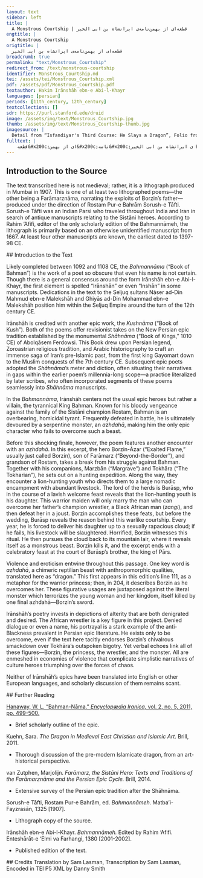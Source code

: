 ```yaml
---
layout: text
sidebar: left
title: |
  A Monstrous Courtship | قطعه‌ای از بهمن‌نامه‌ی ایرانشاه بن ابی الخیر
engtitle: |
  A Monstrous Courtship
origtitle: |
  قطعه‌ای از بهمن‌نامه‌ی ایرانشاه بن ابی الخیر
breadcrumb: true
permalink: "text/Monstrous_Courtship"
redirect_from: /text/monstrous-courtship
identifier: Monstrous_Courtship.md
tei: /assets/tei/Monstrous_Courtship.xml
pdf: /assets/pdf/Monstrous_Courtship.pdf
textauthor: Hakim Irānshāh ebn-e Abi-l-Khayr
languages: [persian]
periods: [11th_century, 12th_century]
textcollections: []
sdr: https://purl.stanford.edu/druid 
image: /assets/img/text/Monstrous_Courtship.jpg
thumb: /assets/img/text/Monstrous_Courtship-thumb.jpg
imagesource: |
  Detail from “Isfandiyar's Third Course: He Slays a Dragon”, Folio from a Shahnama (Book of Kings), Abu'l Qasim Firdausi, ca. 1330–40; Ink, opaque watercolor, gold, and silver on paper; Metropolitan Museum of Art Bequest of Monroe C. Gutman, 1974 [CC]
fulltext: |
    قطعه&#x200c;ای از بهمن&#x200c;نامه&#x200c;ی ایرانشاه بن ابی الخیر Excerpt from the Bahmannāmeh of Irānshāh ebn-e Abi-l-Khayr برفتند ازینسان سه روز و سه شب&#65372;شکم گرسنه ناچریده به لب  They went on like this, three days and three nights, bellies hungry, lips famished. تن از ناچریدن چو شاخ نوان&#65372;شده زیرشان بارگی ناتوان Their famished bodies became like quaking branches, their steeds weak beneath them.  داستان برزین آزر با غلام و شیر The Tale of Borzin-Āzar, the Youth, and the Lion روز چهارم گه نیمروز&#65372;غلامی همی رفت بس دلفروز The fourth day, at noontime, a youth went by, very pleasing to the heart, نشسته بر اسب عقیلی نژاد&#65372;به دیدار کوه و به رفتار باد Seated on a horse of exalted pedigree, looking like a mountain, moving like wind, رخی همچو خورشید فرمانروا&#65372;تنی همچو برقی میان هوا Face like the sovereign sun, body like lightning amid the air, یکی پیرهن پرنیان در برش&#65372;کلاهی ز مشک سیه بر سرش A silken shirt over the chest, a musk-black hat over the head— گشاده گلی چو گل نارون&#65372;ز خون تیره گشته برو پیرهن An opened flower, like an elm flower, shirt stained dark with blood. گرفته یکی شیر جنگی به بند&#65372;فکنده مر او را به گردون کمند With a warlike lion taken in snares, a lasso thrown around its throat. به یاران چنین گفت برزین گو&#65372;که با این شگفتست بسیار نو The hero Borzin said this to his companions: “This is a wonder, unprecedented… ببینید کاین کودک شیر خوار&#65372;چگونه گرفتست آن شیر خوار See how this lion-eating child captured that wretched lion.” همانگه رسیدند نزد غلام&#65372;بپرسید برزین و کردش سلام Right away they drew near to the youth. Borzin asked and gave his greeting, بدو گفت از آن پس که ای شیر زوش&#65372;به گفتار من پهن بگشای گوش Said then, “Mighty lion! Open your ears wide to my speech. بدان کاندرین مرز بیگانه ایم&#65372;اگر چند هر یک ز یک خانه ایم Know that we’re strangers in these borderlands, though each of us is from the same house. سه روز و سه شب گشت تا نان و آب&#65372;نخورديم و از ما رمیده ست خواب It’s been three days and three nights since we’ve had food or drink, and sleep has fled from us. اگر میزبانی کنی در خورست&#65372;که آزادمردی هم از گوهر ست It would be fitting if you hosted us, since nobility also comes from quality.” پریچهره پاسخ چنین داد باز&#65372;که گر کار آسان نگیری دراز The fairy-faced youth gave this answer back: “If you don’t want to make an easy task tough, بیایید کز گوشت این شیر جنگ&#65372;شما را کبابی دهم بی درنگ Come, and from the flesh of this battling lion, I’ll make you kebabs right away. مرا خوردن اینست بیگاه و گاه&#65372;ندانم جز از بیشه و شیر راه This is my food, both night and day; I know no way but woods and lions. شکم چون تهی شد بر آید به جوش&#65372;به هر چیز کردن توانی خموش When the belly becomes empty, it begins to churn; then, it might be silenced by anything. بدین خوردنی گر ندارید خوی&#65372;شما را ازین بهتر است آرزوی But if you don’t have the stomach for such food, there’s better hope for you yet: به صحرا بدان بیشه اندر شوید&#65372;چو لختی از آن سر فروتر شوید From these woods, enter the wasteland. When you’ve gone a little further that way, در و دشت و کوه و بیابان همه&#65372;نه بینید جایی تهی از رمه In all the vale and plain and mountain and desert, you won’t see a spot empty of herds از اسبان تازی هیونان بار&#65372;ز گاوان گردون هزاران هزار Of Arabian horses, baggage camels, thousands upon thousands of Tauruses, هم از مادیانها  که بر شب یله&#65372;هم از گوسفندان فراوان گله Also of mares that are loosed at night, also of sheep in abundant flocks. یکایک میان رمه بگذرید&#65372;یکی دشت پیش اندرون بسپرید One after the other, pass among the herds, until you arrive in a further plain. بران دشت یابید خیمه هزار&#65372;زده بر کنار یکی جویبار On that plain, you’ll find a thousand tents pitched beside a stream, همه دیبه&#x200c;یی سرخ زرد و بنفش&#65372;زده بر در خیمه ها بر درفش All with crimson, yellow, and violet brocade set as flags by the tent doors. کجا خیمه&#x200c;یی سرخ اندر میان&#65372; سرش ماه زر دامنش پرنیان Where there’s a crimson tent in the midst, a golden moon on its crest, its skirts of silk, در آن خیمه آرام و خواب منست&#65372;خداوند آن خانه باب منست In that tent is my rest and relaxation; the lord of that house is my father. ز من پیش او آشنایی دهید&#65372;به جان از خورش روشنایی دهید Give him my regards, brighten your souls with food. بباشید یکچند مهمان ما&#65372;فروزان شود کاخ و ایوان ما You’ll be our guests for a while. Our palace and vaulted hallThroughout this tale, the poet uses the architectural vocabulary of a settled court to describe the nomadic domain of Burāsb.will become radiant.” بخندید برزین و گفت ای دلیر&#65372;به یزدان که هرگز نخوردیم شیر Borzin laughed, and said, “Brave one! By God, we’ve never eaten lion!” وز آنجا سوی بیشه بشتافتند&#65372;جهانی پر از چارپا یافتند And from there they dashed towards the wood. They found the earth covered in livestock, یکی کودک اندر میان گله&#65372;گله بر در و دشت گروه یله A child in the midst of the flocks, flocks on the vales and plains, wandering in groups— زده بر سر چوب  تکیه چنان&#65372;کجا باشد آیین و رسم شبان Pitched on top a pole, a sort of refuge, as is the custom and tradition of herdsmen there. بدو گفت پرمایه برزین تویی&#65372;ز خون فرامرز پر کین تو یی The herdboy said, “You’re the wise Borzin! You’re of the vengeful Farāmarz’s blood! برو کآمد اکنون گه کام تو&#65372;به خورشید تابان رسد نام تو Go on, for now the time of your desires has come; your fame has reached the blazing sun. به کاری که داری به پیش اندرون&#65372;ترا بخت باشد بران رهنمون For the task that you have up ahead, fortune will be yours, by this prediction!” سپهبد همی گفت کاین فالگوی&#65372;ز برزین چه آگاهی آمد به روی The commander kept saying, “How did this fortune-teller come to know of Borzin?” از آن چارپا سر به سر در گذشت&#65372; به بالا بر آمد از آن پهن دشت He passed by all that livestock, and came up from that wide plain. نگه کرد دشتی پر از خیمه دید&#65372;همه سرخ و زرد و بنفش و سفید He looked, saw a plain full of tents, all crimson and yellow and violet and white, ز دیبای رومی یکایک زده&#65372; نگارش سراسر به زر آزده Each one fashioned of ByzantineRumi, “Roman,” a generic term for the West; in Irānshāh’s day, it referred particularly to the Byzantine Empire. brocade, sewn all over with golden figures; نهادند زی خیمه ای سرخ روی&#65372;زبان از شگفتی پر از گفتگوی They turned towards a nearby crimson tent, the wonder of gossiping tongues, ز دیبای رومی یکی بارگاه&#65372;نشسته یکی پیر در بارگاه A court of Byzantine brocade, an old man seated in the court, غلامان زرین کمر صف زده&#65372;کلاه و کمرها به زر  آزده Golden-belted youths set in ranks, hats and belts stitched with gold. برو آفرین کرد برزین و گفت&#65372;که با جان تو آفرین باد جفت Borzin praised him, and said, “May praise be mated to your soul!” یکایک بپرسیدشان مرزبان&#65372;سخن کرد گویا به شیرین زبان Marzbān asked them one by one, spoke his speech with a sweet tongue: چو مهمانت آید سخن خوبگوی&#65372;ترش کم کن از بینوایی تو روی “When your guest comes, speaking eloquent speech, don’t knit your brows over your poverty.” نکو گفت دستور با شاه فش&#65372;چه نیکوست از میزبان خوی خوش The councilor spoke fairly to the kingly one: “How sweet is a host’s good disposition!” مر آن پیر را بود بوراسب نام&#65372;از آن چارپا روز و شب شادکام That old man’s name was Burāsb; his livestock made him blissful day and night. ز برزین بپرسید کای نامدار&#65372;تو چون اوفتادی بدین ره گذار He asked Borzin, “Fame-bearer, why did you set out on this journey? کی و کجا رفت خواهی بگوی&#65372;ز ما آرزو هر چه خواهی بجوی When and where do you wish to go? Speak! Seek from us whatever wish you desire.” بدو پهلوان گفت کای نیک خوی&#65372;مرا نیست جز دیدنت آرزوی The champion said to him, “Fair-natured man, I have no wish but to see you. همی رفت خواهیم جایی دگر&#65372;بدین کشور افتاد ما را گذر We still seek to go elsewhere—our passage has led through this country. بدین بارگه میهمان آمدیم&#65372;خریدار رویت به جان آمدیم We’ve come as guests to this court; we’ve come to purchase your honor with our souls.” بفرمود بوراسب اندر زمان&#65372;به خوالیگرش تا بیاورد نان Burāsb commanded his cook to bring food right away: ز بریان و ماهی و مرغ و بره&#65372;ز هرگونه ای خوردنیها سره Fried meats and fish and poultry and lamb, every sort of pleasing food. بخوردند و زان تازه تر شد روان&#65372;در آورد نیرو به تن پهلوان They ate, and it refreshed their spirits; it brought back strength to the champion’s body. بر آراستندش یکی خوابگاه&#65372;روانش بر آسود از رنج راه A resting place was decked out for him; his spirit settled down from the sufferings of the road. دگر روز بوراسب خوانی نهاد&#65372;که هرگز کس آن را ندارد به یاد The next day, Burāsb set out a banquet, unlike any that anyone could remember. ز هر خیمه ای نامداری بخواند&#65372;بدان ساخته خوانشان بر نشاند He summoned a famous lord from every tent; with such preparations, set out a banquet for them. بخوردند از آن خوان بپرداختند&#65372;یکی بزمگاه همی ساختند They ate, partook in that banquet with gusto; they were fashioning a feasting place. زمین بستد از باده ی ناب نور&#65372;هوا پر شد از بوی مشک و بخور The earth was drenched in pure-bright wine, the air filled with the scents of musk and incense, فلک دود بست از بخار کباب&#65372;به جرعه زمین مست گشت از شراب The heavens smoke-choked with kebab vapors. The earth grew drunk with gouts of wine. ز بوی گل و نرگس و یاسمین&#65372;زمین شد به سان بهشت برین From the scent of rose, daffodils, and jasmine, the earth became like lofty paradise. همه ساز آن بارگه سیم ناب&#65372;همه دل بر آواز چنگ و رباب All that court’s gear was pure silver, all hearts set on the songs of harp and rebab. چو از باده ی زرد همچون بهی&#65372;سر سرکشان شد ز دانش تهی When yellow wine, just like beauty, emptied the haughty lords’ heads of wisdom, هوا پرده بر داشت از روی شرم&#65372;بلندی گرفت آن سخنهای نرم The breeze lifted a veil from the face of shame. Those soft words took flight. سرافراز برزین به بوراسب گفت&#65372;که اکنون سخنها نباید نهفت The proud Borzin said to Burāsb, “Now there’s no need to conceal speech. همی تا بدیدم بدانم ترا&#65372;به نام و نژادت چه خوانم ترا I must know who you are, your name and your lineage; what should I call you? سزد گر بگویی که این جای چیست&#65372;همین چارپای دلارای کیست It’s fitting if you say what this place is, and whose is this lovely livestock? که را باشد این کشور و جویبار&#65372;چنین لشکری همچو باغ بهار Whose might this land and stream be, this warband like a spring garden?” چنین پاسخش داد کای سرفراز&#65372;کنم آشکارا به پیش تو راز The other answered him, “Proud man, I will reveal this secret to you: چنان دان که این مرز جای منست&#65372;همه دشت پر چارپای منست Know that this borderland is my place. All the plain is full of my livestock. مر این جوی را زنده رودست نام&#65372;من از دیدنش سال و مه شاد کام The name of this stream is the Zandeh-rud.Literally, “Life-Giving River,” this flows from the Zagros Mountains through the city of Esfahān, though in recent years its flow has become drastically reduced through drought and mismanagement. Seeing it, I am blissful every month and year. گیا چون بر آید ز روی زمین&#65372;بیایم من از پارس ایدر چنین When greenery comes up from the earth’s face, I come from Pārs to this very place. بدین مرغزار آورم چارپای&#65372;چو فربه شود باز گردم به جای To this prairie, I bring the livestock; when they become fat, I go back. شه پارس باشد یکی نامور&#65372;برادر مرا و ز پشت پدر The king of Pārs is a famous man, my brother, descended from my father. سرافراز یزدان نام ویست&#65372;جهان سر به سر زیر کام ویست Proud Yazdād is his name. From end to end, the world is subject to his desire. به گاه شمردن دو ره سی هزار&#65372;فزون آیدش لشکر نامدار In the mustering place, more than sixty thousand of his famed warband come to him. میان من و اوست این چارپای&#65372;همه گدایی مرا زین به پای These livestock are shared between me and him; all of my dominion is based on this. غم آنست کز بهمن اسفندیار&#65372;به تنگی گذارد همی روزگار The tragedy is that thanks to Bahman son of Esfandiyār, he passes his days in anxiety. همی خواهد از کشورش شاه باژ&#65372;ندانم که گردون چه دارد به راز Bahman keeps seeking royal tribute from his land; I don’t know what secrets the heavens keep. شب و روز در پیش یزدان به پای&#65372;همی گوید ای دادر پاک رای Night and day before God on his feet, Yazdād keeps saying, ‘Oh Just One of pure judgment, بده برزین ازان بدکنش&#65372;مگردان ز کینه مر او را منش Deliver Borzin from that evildoer; do not turn his spirit back from vengeance. تبه کن تو بر دست این جان اوی&#65372;منه بر جهان پیش فرمان اوی By Borzin’s hands, destroy Bahman’s life; do not deliver the world into his control.’Oppressed by Bahman, Yazdād prays for the king’s rival, Borzin. کنون آگهی آمد این چند روز&#65372;ز برزین کجا بخت او گشت کوز Now news has come these past few days of Borzin, how his luck went crooked. تبه گشت بر دست آن دیوزاد&#65372;که نام نژادش به گیتی مباد He was destroyed by that demon-spawn’s hand (may that lineage’s name vanish from the earth!) دل ما بلرزید از آن درد و غم&#65372;وزین آگهی جان ما شد دژم Our hearts trembled from that pain and sorrow, and from that news our souls grew depressed. دگر باره شنیدم از رهنمای&#65372;که آن پهلوان زنده مانده به جای Later, we heard from a courier that the champion remained alive, somewhere.” بدو گفت کز بهمن آمد سپاه&#65372;سپاهی که بر باد بر بست راه Borzin told him, "An army came from Bahman, an army that blocked the passage of the wind. ز برزین آزر شکسته شدند&#65372;بسی کشته و زار و خسته شدند They were shattered by Borzin-Āzar; many were killed or hurt or wounded.” چو بشنید بوراسب از آن شاد شد&#65372;وزان غم روان وی آزاد شد When Burāsb heard this, he became glad, and his spirit became freed from that sorrow. بدو آفرین کرد و گفت ای جوان&#65372;مرا از غم آزاد کردی روان He praised him, and said, “Young man, you’ve freed my spirit from sorrow. ز غمها روان تو آزاد باد&#65372;دل نیک بختان تو شاد باد May your spirit be free from sorrow. May your fair-fortuned heart be glad!” بدو گفت کاین خیمه ها سر به سر&#65372;که را باشد ای مهتر نامور Borzin said to him, “These tents altogether—whose are they, famous nobleman? ندانیم کس را بدین پایگاه&#65372;ندارد چنین دستگه هیچ شاه We don’t know anyone in this encampment; no king has such a court!” بخندید بوراسب گفت ای پسر&#65372;که را باشد این ساز و آیین و کر Burāsb laughed and said, “Son, whose is this gear, these customs and might? مر این سر کشان را که بینی همی&#65372;به دل مهرشان بر گزینی همی They belong to these proud lords you keep seeing; you’d always pick out love in their hearts. نه خویشند ما را و نه لشکری&#65372;همه با دل خویش درد آوری They aren’t mine, they aren’t my warband—all bring the pain of their own hearts! هزارند فرزند شاهان چین&#65372;ز روم و ز چین و ز ایران زمین They’re a thousand kings’ sons from China; from Byzantium, China, and the land of Iran.  همه یک به یک در پی کام دل&#65372;وزین کام دل باز مانده خجل Each of them searching for his heart’s desire, and by this heart’s desire still confounded. بدین راه گر دیده ای کودکی&#65372;گرفته ز شیران جنگی یکی On the road here, if you saw a child who’d captured one of those warlike lions, چنان دان که او مر مرا دختر است&#65372;که هنگام کینه یکی لشکر است Know this: she is my daughter, who in times of violence is worth a whole warband. سر سال شاهان روی زمین&#65372;بیایند خواهندش از من چنین At the year’s start, the kings of the earth will come seeking her from me in this way. هرآنکس که خواهد ز من دخترم&#65372;چنان دان که از رای او نگذرم Anyone who wishes for my daughter from me, know this: I will not overrule her judgment. دو پیمان نهم پیش او اندرون&#65372;که این  هر دو نزدیک باشد به خون I will set forth for him two pledges regarding this, and both of these are linked to blood: یکی آنک با او نبرد آورد&#65372;سر و خود او زیر گرد آورد One is that he must fight against her, and bring her head and helm down into the dirt. دو دیگر که دارم سیاهی درشت&#65372;زند بر زمینش به هنگام پشت The second is that I have a gigantic Black man; throw him on his back upon the earth. هر آنکس که آرد به جا این دو کار&#65372;دلش شادمان گردد از روزگار Whoever accomplishes these two things, then and there, fate will turn his heart to gladness.” درین بود کان اژدهای دلیر&#65372;ز پشته در آمد گرفته دو شیر Just then that brave dragon came down from the hills, having captured two lions. دویدند پیش پرستندگان&#65372;ازو بستدند آن ددان بندگان Servants came running forward; they took those bound beasts from her. بیامد پریچهره پیش پدر&#65372;زمین را ببوسید و آمد به در The fairy-faced girl came before her father, kissed the earth and came through the door. دلیران یکایک فرو ماندند&#65372;برو نام یزدان همی خواندند All the brave lords humbled themselves; they kept praising her in God’s name, ز بالا و دیدار و رفتار اوی&#65372;وزان زورمندی و کردار اوی Her stature, her appearance, and her conduct, her mightiness and deeds. همی گفت برزین که ما روز و شب&#65372;ز مردی و نیرو گشاییم لب Borzin kept saying, “Day and night, we will open our lips for her manliness and strength. شکارش به کردار بانو گشسب&#65372;چنین شیر دل کی نشیند بر اسب Her quarry is like Bānu Goshasp’s, that lion-heart, when she rides upon her horse,Bānu Goshasp is a famed warrior woman, daughter of Rostam (and therefore Borzin’s aunt). In addition to appearing in the Bahmannāma and other poems, she stars as the hero of her own brief epic, the Bānugoshāspnāma. که بندد به یک ره دو شیر ژیان&#65372;ز گردان ایران و تورانیان Who binds in one course two savage lions from among the heroes of Iran and Turān.”Iran’s traditional rivals, representing the peoples of the Central Asian steppes; from at least the Shāhnāma onward, associated with the Turks and with Chin (China). چنین گفت بوراسب کای شیر مرد&#65372;که آمد کنون روزگار نبرد Burāsb said this: “Lion man! The time of battle is coming now.” سر سال نو را سه روز است گفت&#65372;شود هر کس امروز جویای جفت He said, “The new year starts in three days; that day, everyone starts searching for a mate.” بدو گفت برزین که ما این سه روز&#65372;بباشم نزد تو ای دلفروز Borzin said to him, “For these three days, I will stay close to you, heart-pleaser. ببینیم تا آن گل نارون&#65372;هنر چون نماید درین انجمن We will see how that elm blossom demonstrates her skill at this gathering.” ببودند با رامش و نای ورود&#65372;زبانها پر از پهلوانی سرود They engaged in pleasure and flute-playing, their tongues brimming with heroic songs. سر سال خوان نو آیین نهاد&#65372;در رامش و شادکامی گشاد For New Year, a new-fashioned banquet was set; the gate of pleasure and delight was opened. چو در دست شادی در غم ببست&#65372;گشادند بر باده ی لعل دست When the hand of joy shut the gate of grief, they opened their hands to ruby wine. دگر روز بوراسب بنهاد تخت&#65372;به دشت اندرون زیر شاخ درخت The next day, Burāsb set out a throne upon the plain, beneath a tree branch. نهاده برو دستهای مهی&#65372;بگسترده دیبای شاهنشهی Noble thrones were set out before him, imperial brocade was spread out. نشستند بر تخت پرمایگان&#65372;چو برزین و دیگر گرانمایگان The wise sat upon those thrones, like Borzin, and others of great worth. منا دیگری در میان بانگ کرد&#65372;که ای نامداران و مردان مرد Another cried out amid the crowd, “Famed ones! Men among men! بدانید که امروز سال نوست&#65372;گه رامش و جشن کیخسروست Know that today is the New Year; it’s the time of pleasure, the festival of Kay Khosrow.Kay Khosrow was a just and much-loved king, who reigned before Bahman’s great-grandfather Lohrasp came to the throne. به میدان شوید و بجویید کام&#65372;میان دلیران بر آرید نام Enter the arena and seek your desire! Exalt your name among the brave.” سر نامداران بر آمد ز خواب&#65372;گرفته یکایک به میدان شتاب The heads of the famed lords lifted from sleep; each one came rushing to the arena. چو شد توده میدان از آن سروران&#65372;سپاهی بیامد چو کوه گران When the arena became a mass of those chieftains, the army came like a massive mountain. داستان زنگی و جنگ کردن او The Tale of the African and His Battling به روغن بمالیده سر تا به پای&#65372;چو دیوی رمیده ز نام خدای Rubbed with oil from head to foot, like a demon fleeing from the name of God, برهنه سراپای و اندام اوی&#65372;به کشتی به گیتی شده نام اوی His body naked from head to foot, famed throughout the world for wrestling— تو گفتی همی کینه ورزد همی&#65372;زمین زیر پایش بلرزد همی You’d say he always trained himself in violence; the earth trembled beneath his feet. دو چشمش به کردار دو طاس خون&#65372;بر و یال همچون که بیستون His eyes were like two bowls of blood, his head and shoulders like Mount Bisotun.A peak in the Zagros Mountains, famed for the ancient reliefs carved on it. به میدان در آمد دمان و دنان&#65372;دل هرکس از هیبت او رمان He entered the arena, hissing and strutting, everyone’s heart fleeing for fear of him. همانگاه بوراسب آواز داد&#65372;که ای نامداران فرخ نژاد Just then Burāsb shouted out, “Famous lords of glorious lineage! به میدان شوید از پی کام و نام&#65372;که این نام نیکو رساند به کام Enter the arena seeking desire and fame, for sweet fame comes through desire. هر آنکو به کشتی کند دست پیش&#65372;بلای سیه باز دارد ز خویش Whoever sets his hands to wrestling, and keeps from himself a black calamity— همان دخترم را به گاه نبرد&#65372;ز پشت ستور اندر آرد به گرد Then at the time of battle, casts that daughter of mine from her mount’s back into the dirt. همانگه بدو بخشمش ناگزیر&#65372;*نه کابین بخواهم نه پیمان شیر Right then, I’ll grant her to him with no evasion; I’ll ask for no dowry, no lion’s pledge.” ز قهرش بجنبید دلها ز جای&#65372;خرد پیش مهر اندر آورد پای His command made hearts spring from their place; wisdom lagged behind love. یکی جامه بر کند و از جای جست&#65372;بیامد به هم باز زد هر دو دست One stripped off his robe and leaped from his place; he came to grips, struck with both hands. سیه چون چنان دید شد پر ز کین&#65372;میان دو ابرو در آورد چین When the Black man saw this, he became full of violence. A furrow appeared between his brows. بغرید ماننده&#x200c;ی پیل مست&#65372;میان دو پایش برون کرد دست He roared like an elephant in musth. He stuck his arm out between the other’s legs, در آورد و زد بر زمینش درشت&#65372;سر مهره&#x200c;ی وی برون شد ز پشت Threw him and slammed him on the ground; the ends of his vertebrae stuck out from his back. یکی دیگر آمد بر شرزه زنگ&#65372;به کشتی ندادش زمانی درنگ Another one came against the fierce African; he didn’t give him a moment’s respite in wrestling. بیامد یکی نامدار از میان&#65372;ز تخم بزرگان ایرانیان A famed lord came out from the crowd, from the seed of the Iranian nobility. یکی مشت زد بر میانش سیاه&#65372;به زخمی مر آن نامور شد تباه The Black man smashed a fist against his middle; the famed lord was destroyed by that injury. چنین تا از آن انجمن مرد بیست&#65372;بیفگند هر کس همی خون گریست So it was until he’d overthrown twenty men from the assembly; each of them kept crying blood. ز خشمش تخاره بر آمد ز جای&#65372;چو آتش به کشتی وی کرد رای Enraged, Tokhāra sprang from his place. Firelike, he set his mind on wrestling. بدو گفت بوراسب کای شیر مرد&#65372;به گرد بلا تا توانی مگرد Burāsb said to him, “Lion-man! Don’t orbit around calamity, if you can help it. تو مهمان مایی بدین روزگار&#65372;ترا با نبرد دلیران چه کار These days, you’re our guest; what business do you have, battling with brave men? نباید که زنگی ترا بشکند&#65372;تن نامدارت به خاک افکند It wouldn’t be right for the African to break you, to hurl your famed body in the dust.” تخاره بدو گفت شاید رواست&#65372;هوا بر دل هر کسی پادشاست Tokhāra said to him, “Maybe that’s right, but passion rules over everyone’s heart.” چو نزدیک زنگی رسید آن دلیر&#65372;بغرید ماننده&#x200c;ی نره شیر When that brave man came near the African, he roared like a male lion; زبان را به دشنام بگشاد و گفت&#65372;که ای زشت بد گوهر دیو جفت He loosened his tongue with curses, and said, “Ugly man of bad substance, demons’ mate, بدین نامداران گشادی دو دست&#65372;هنر بین هم اکنون تو از پیل مست You’ve unleashed your hands on these famed lords; see now the skills of an elephant in musth!” بر آشفت زنگی ز دشنام اوی&#65372;وزان ناسزا گفتن و کام اوی The African grew enraged from his curses, and from his slanderous speech and will; به پاسخ نیفزودنی گرم و سرد&#65372;برو همچو دیو دژ آهنگ کرد In answer, without adding to the drama, he acted on him like a demon from the Iron Fortress.  ز کینه بدو اندر آمد درشت&#65372;بر افروخت یال و بر آورد پشت He fell upon him violently, enraged; his great frame bristled, his back stretched. بزد بر تهیگاه بشکست خرد&#65372;تخاره بیفتاد و گویی بمرد He struck him in the flank, shattered him utterly. Tokhāra fell—you’d say he died! *ز خاکش تنی چند بر داشتند&#65372;به پرده درون خوار بگذاشتند Some lifted the body up from the dust. They brought him, pitiful, into a tent. بخندید برزین ز کردار اوی&#65372;وزان تیزی خام گفتار اوی Borzin laughed at his deeds, and at his sharp, raw speech. دژم شد ز خندیدنش مرزبان&#65372;بدو گفت کای شیردل پهلوان Marzbān grew enraged at his laugher, and said to him, “Lion-hearted champion, سزد گر تو نیز آزمایش کنی&#65372;به نیرو هنرها نمایش کنی It would be fitting for you to endeavor also, to forcefully display your skills. بود کاین سیه را در آری ز پای&#65372;برین ماه پیکر شوی کدخدای Should you throw this Black man off his feet, you’ll become lord of that moon-bodied girl. که تو مایه از تخمه&#x200c;ی نیرمی&#65372;نبیره جهان پهلوان رستمی For the seed of Nariman’s your origin; you’re grandson of the World-Champion,Jahān-pahlavān, an epithet regularly granted to Rostam as the preeminent epic hero. Rostam. ترا هست کشتی سرشت و نهاد&#65372;کنون داد باید بدین رزم داد Wrestling’s part of your nature and disposition! Now you must bring a just end to this combat.” کشتی گرفتن برزین با غلام زنگی Borzin’s Wrestling with the African Youth بر آشفت برزین کزینسان شنید&#65372;همانگاه جامه ز تن بر کشید Borzin grew enraged when he heard this. Right away he stripped the robe from his body. چه خواهی همی کرد بوراسب گفت&#65372;که با جان پاکت خرد باد جفت “What are you trying to do?” Burāsb asked. “May wisdom be mated with your pure soul!” یکی با سیه گفت کشتی کنم&#65372;برو بر یکی پیشدستی کنم “Just once,” Borzin said, “I’ll wrestle with the Black man. Just once, I’ll outmaneuver him.” بدو گفت کای مایه&#x200c;ی دین و داد&#65372;نگر تا ازین گفته نیاری تو یاد Burāsb said, “Essence of faith and justice, mind that you don’t have cause to rue this speech. تو بیگانه یی نه بدین آمدی&#65372;نه از بهر پیکار و کین آمدی You’re a stranger here. Don’t come into this! Don’t come for fighting and vengeance! به ویژه که دیدی هنرهای او&#65372;ندارد کسی بر زمین پای او Especially since you’ve seen his skills—no one on earth has a stance like his! ازان نامداران سه تن را بکشت&#65372;تن بیست را بر زمین نهد درشت He’s killed three of those famed lords, slammed the bodies of twenty violently against the earth. چرا کرد باید به دریا شناه&#65372;به ویژه کسی کاو نداند شناه Why should anyone dare to swim the sea, especially someone who doesn’t know how to swim? خرد بر گمار ارتوانی به دل&#65372;که پیشین بود کاروان گاه گل Appoint wisdom to your heart, if you can; for ahead lies the caravansarai of clay.” بدو گفت کای  مایه‌‌&#x200c;ی مردمی&#65372;دلم شد ز پیکار زنگی غمی Borzin said to him, “Essence of manliness, my heart has grown sad from the African’s fighting. یکی آزمایش کنم با سیاه&#65372;مگر بخت بگشایدم بسته راه I’ll try myself once against the Black man. If fortune’s mine, I might force the blocked path.” سپهبد چو جامه ز سر بر کشید&#65372;ز پرده درون دختر او را بدید When the commander pulled his robe over his head, the girl saw him from inside her tent: بدان ناز پرورده اندام اوی&#65372;چنان کش خرامیدن و گام اوی His well-nourished body, that fair striding and step of his. ز مهرش به جان تاب آتش رسید&#65372;دلش پرده ی شرم را بر درید Love for him brought a blazing fire to her heart. Her heart tore the shroud of shame. دلش گشت چون دیده&#x200c;ی دردمند&#65372;تن زورمندش تباه و نژند Her heart became like a stricken eye; her mighty body became ruined and undone. همی گفت با خویشتن کدخدای&#65372;سیه را یکی سست شد دست و پای She kept saying to herself, “Lord, the Black man’s hands and feet have become a bit weak. مگر گردد او شوی و سالار من&#65372;به گیتی نشاید جز او یار من Perhaps the other will be my husband and master. In this world, only he will be my companion.” در اندیشه بود آن پریچهره ماه&#65372;که برزین در آمد به تنگ سیاه That fairy-faced moon was in a state of anxiety when Borzin went up against the Black man.  بغرید و چون رعد زد هر دو دست&#65372;به گردش بگردید چون پیل مست He roared, and like thunder struck with his two hands; he circled him like an elephant in musth. بترسید زنگی ازان شاخ و یال&#65372;ز سستی شدش پای همچون دوال The African feared his limbs and frame. Weakness made his legs like leather strips. بزد بر دهانش یکی پشت دست&#65372;دو دندان پیشین او را شکست Borzin backhanded him across the mouth; he broke his two front teeth. برون کرد دستش میان دو پای&#65372;هنر کرد و بر کند او را ز جای He stuck his hand between the other’s legs, showed his skill, and uprooted him from his place. به گردن بر آورد و زد بر زمین&#65372;نشست از برش همچو شیر عرین He hoisted him by the neck and hurled him onto the earth, sat on his chest like a lion in its lair. برو هر کسی آفرین خواند نو&#65372;وزان انجمن بانگ بر خواست غو Upon him, everyone called out praises anew. Shouting whoops rose up from that assembly. چو بر داشتند آن سیه را ز خاک&#65372;برو پشت و پهلو همه   چاک چاک When they lifted that Black man up from the dust, his back and sides were completely shattered. بدو گفت بوراسب کای نامدار&#65372;نبردیست مانده ز پیش تو کار Burāsb said to Borzin, “Famous man, there remains ahead of you one battle to wage. چو هر دو به دستت بر آید همی&#65372;بهانه به گیتی سر آید همی When you have both of them in hand, the conditions will be fulfilled in this world.” پراکنده گشت آن بزرگ انجمن&#65372;وزانجا به سوی خیمه شد پیلتن That great assembly scattered. The mammoth hero went from there towards his tent. به شادی و رامش گشادند دست&#65372;همه شب شدند از می لعل مست They opened their hands to joy and pleasure. All night, they became drunk on ruby wine. کشتی گرفتن دختر با برزین و انداختن برزین او را The Girl’s Struggle with Borzin and Borzin’s Overthrowing Her چو طاوس زنگی ز گه بر فروخت&#65372;بر و یال زاغ سیه را بسوخت When the African peacock blazed up from its place, it burned the crows’ wings and feathers. به میدان شد آن دختر خوبچهر&#65372;سری پر ز کینه دلی پر ز مهر That fair-faced girl entered the arena, head full of violence and heart full of love. به اسب عقیلی به سان عقاب&#65372;*تن از باد و پای از درنگ و شتاب On a pedigreed horse, like an eagle, body made of wind, feet quick to halt and rush. سپهبد برابر شدش در زمان&#65372;به سان یکی اژدهای دمان Right then, the commander came against her like a hissing dragon. بر آویختند آن سواران جنگ&#65372;نظاره بران دشت شیر و پلنگ Those battle-knights came to grips, lions and leopards their audience on that plain. چو شد حمله اندر میانشان بسی&#65372;نشد چیره بر هم نبردش کسی When the first attack was done between them, neither one was victorious in battle over the other. سپهبد بر آشفت بر روزگار&#65372;چو باد اندر آمد ز فرجام کار The commander became enraged against fate; he charged in like the wind to conclude the affair. یکی نیزه زد بر میانش ز کین&#65372;ز زینش بر آورد و زد بر زمین He struck a lance violently against her belly, threw her from her saddle, and she struck the earth. ز برزین دل سرکشان شد دژم&#65372;*شد امید هر کس ازان کام کم Borzin frustrated the hearts of the haughty; everyone else’s hopes for that desire grew scant. چو از خاک بر خاست آن دل گسل&#65372;ز پرده برون شد ز میدان خجل When that heart-tearer rose up from the dust, she went in shame from the arena to her tent. به برزین چنین گفت بوراسب راد&#65372;که از رزم کشتی بدادی تو داد The noble Burāsb said this to Borzin: “You put a just end to this battle and wrestling. کنون دختر من ترا است و بس&#65372;نخواهد رسیدن بدو دست کس Now my daughter is yours, that’s it. No one else’s hand will touch her. ولیکن زمان ده مرا چند روز&#65372;که گردد به کام تو گیتی فروز But give me some time, a few days, that the world may become bright by your will. چو فربه شود چارپای و گله&#65372;کنم در در و دشت یکسر یله When the livestock and flocks become fat, I will herd them all together in the vale and plain. از ایدر کشم آنگهی سوی پارس&#65372;بدین از تو دارم فراوان سپاس From here, I will drive then towards Pārs. For this, I’ll be abundantly thankful to you.” بدو گفت برزین که فرمانبرم&#65372;ز رای و ز گفتار تو نگذرم Borzin said to him, “I’m at your service. I won’t transgress your judgment or words.” ببودند یکچند شادان به دشت&#65372;به رامش شب و روزشان در گذشت They were happy for some time in the plain. Their days and nights passed in pleasure. بسازید سوری بدان مرز و بوم&#65372;که هرگز نبود اندر آیین روم Burāsb set a feast in that border region, such as there never was in Byzantine custom. یکی روز بوراسب هنگام بار&#65372;دژم بود دلی خسته روزگار One day at court, Burāsb seemed depressed, his heart wounded by fate. سپهبد به دیدار او شد به گاه&#65372;دژم دید هر چند کردش نگاه The commander, went to the throne to see him; saw him depressed whenever he glanced at him. بر اندوه گواهی دهد روی زرد&#65372;چو زردی نماید همی رنگ مرد A sallow face gives evidence of sorrow, when a man’s color always appears sallow.  بجوشد ز غم زهره&#x200c;ی آدمی&#65372;ازیرا بود زرد روی غمی A person’s bile churns from sadness; from this comes a sallow face and sadness. چو شادی که افزون کند خون چو مل&#65372;ازیرا شود روی همرنگ گل Similarly, happiness increases the wine-like blood; this makes the face the color of roses. سپهبد بدو گفت کای سرفراز&#65372;چه بودت که اندیشه کردی دراز The commander said to him, “Proud man, what’s going on, that you lengthen your cares? دلت را نگویی که کردست تنگ&#65372;که از من بپوشی همی بی درنگ You won’t speak of what constricts your heart; you conceal it from me ceaselessly.” بدو گفت کای مایه&#x200c;ی روزگار&#65372;مپرس این که بر من درازست کار Burāsb said to him, “Essence of fate, don’t ask me this, for my woes have become interminable. یکی کار پیش آمدستم شگفت&#65372;که با هر کسی باز نتوانش گفت Something has happened to me, a wonder that cannot be repeated to anyone. دو سالست تا این گیاخوار من&#65372;تباهی فزوده است در کار من For two years, thanks to these grazers of mine, my affairs have turned to measureless ruin. چو آید بهاران و اردیبهشت&#65372;همه دشت گردد چو خرم بهشت When the springs come, and Ordibehesht, The second month of the Iranian calendar, corresponding to late April and early May.all the plain appears like a blossoming paradise. جهانی به رامش گشایند دست&#65372;مرا با غم و درد باید نشست All people open their hands to pleasure, while I must sit in grief and anguish. بباید مرا دختر آراستن&#65372;به کردار سروی به پیراستن My daughter must be adorned, ornamented like a cypress tree ز پیرایه&#x200c;ای  بر تنش زیوری&#65372;به سر بر نهادن ز زر افسری With finery: gems on her body, and a golden tiara set on her head. برو سوختن مشک چندین به دشت&#65372;که پیرامن وی نشاید گذشت Some musk is burned over her, upon the plain, so that no one might get near her. فرستاد باید به جای بلند&#65372;نشاندن بر آنجا یکی مستمند She must be sent to a high place and set in that spot for a while, miserable. یکی پاره ابر اندر آید ز کوه&#65372;که از دیدنش دیو گردد ستوه A scrap of cloud descends from the mountain—seeing it, a demon would be terrified— خروشان و آتش ز پیشش جهان&#65372;گهی تیره زد گاه روشن جهان Roaring, with fire darting before it. Then darkness strikes the world’s bright places. بگیردش و گرد اندر آید چو دود&#65372;شود دختر من سیاه و کبود It takes her and comes swirling like smoke; my daughter becomes black and ashen. *زمانی بباشد شود ناپدید&#65372;*به گیتی کسی این شگفتی ندید [For a while, she remains invisible; no one in the world has seen such a wonder.]This and subsequent bracketed lines do not appear in the lithograph. ز آن پس گه گردد ز دختر جدا&#65372;ره کوه گیرد هم اندر هوا Then, when it separates from the girl, it takes its way back to the mountain through the air. بماند مر آن دخترم مستمند&#65372;دو هفته به خانه تباه و نژند That daughter of mine remains miserable for two weeks at home, ruined and distraught. زیانش ندیدند از آن سرکشان&#65372;ز مهر خداییش بر وی نشان [Her injury: after that, the proud princes did not see any sign of her maidenhead upon her.]” بدو گفت کای کار دیده هژبر&#65372;گر او را نبخشی  بر آن تیره ابر Borzin said to him, “Experienced lion, what if you didn’t give her to that dark cloud? بگو تا زیانی چه آرد ترا&#65372;چه پتیاره پیش آورد مر ترا Speak of the injury that is yours—what does the monster bring upon you?” چنین داد پاسخ که یکسال پیش&#65372;زحمیت ندادم بدو دخت خویش He answered, “One year ago, in my pride I did not give it my daughter.  ز کوه بلند اندر آتش فروخت&#65372;همه چارپایم سراسر بسوخت From within the high mountain, fire flared, and burned all my livestock completely. من از هول آن روز ترسیده&#x200c;ام&#65372;کزان روز پتیاره را دیده&#x200c;ام I am afraid of the terror of that day, for that day I saw the monster. ببینی تو فردا چو آگه شوی&#65372;گر از خویشتن بر سر ره شوی You’ll see tomorrow, for you’ll witness it, if you take yourself along that path.” سپهبد ز گفتار او شد دژم&#65372;فرو ماند و دیگر نزد هیچ دم His words made the commander furious. He felt downcast, and didn’t breathe another breath. همه شب همی بود اندیشناک&#65372;جهان را چو بزدود خورشید پاک All night, he was beset continually by worry. When the pure sun scrubbed clean the world, همانگه بپوشید خفتان جنگ&#65372;دلیران او بر کشیدند تنگ Right then he put on his battle-coat. His brave followers drew close around him. بیامد به دشت اندرون ایستاد&#65372;همی کرد بوراسب گفتار یاد He went to the plain and stood within it, and kept remembering Burāsb’s words. همی گفت با مرزبان و تخار&#65372;که این بس شگفت آمد از روزگار He kept saying to Marzbān and Tokhār, “This is truly a wonder come from fate.” همانگاه دختر بیامد به دشت&#65372;چو سرو خرامان برو بر گذشت Right then the girl came to the plain. Like a striding cypress, she passed by him, سر افکنده در پیش و گشته دژم&#65372;چو نازنده سروی که گردد به خم Head bowed forward; she’d become depressed, like a proud cypress that’s become bent. پر از زیورش گردن و دست پای&#65372;پر از گوهرش حلقه مشک سای Her neck and arms and legs covered in gems, her musk-spreading earrings covered in jewels, فکنده بسی تاب در مشک ناب&#65372;ز چادر دمان بوی مشک و گلاب Abundant curls drenched in pure musk, scents of musk and rosewater exhaling from her veil. بسی خادمان سیه پیش و پس&#65372;پرستنده با وی ز هر گونه کس Many Black servants before and behind her, all sorts of people attending upon her. بماند آن پریچهره بر پهن دشت&#65372;پرستنده یک بارگی باز گشت That fairy-faced girl remained in the broad plain. The attendants all at once drew back from her. یکی تیره ابری هم اندر زمان&#65372;به زیر آمد از کوه و از آسمان In that very instant, a dark cloud came down from the mountain and from the heavens. جهان قیرگون شد از آن تیره ابر&#65372;خروشان جوشان و چو جنگی هژبر The world became pitch-black from that dark cloud, which roared and frothed like a warlike lion. گرفته جهان آتش و دود ازو&#65372;همی هر زمان آتش افزود ازو The world took on its fire and smoke. Always the flames kept spreading from it. کشان دامنش بر زمین پر ز چین&#65372;چو دودی که خیزد ز روی زمین Trailing its twisted robes along the ground, like smoke rising from the face of the earth, خروشان ز کوه اندر آمد به دشت&#65372;زمانی به پیرامن وی گذشت Roaring, it descended from the mountain to the plain. For a moment it passed around her. *به گرد اندر آمدش مانند دود&#65372;*کزو سیمتن هیچ پیدا نبود [It swept all around her like smoke, so that nothing could be seen of her silver body.] فقان کرد و بیداد بسیار کرد&#65372;زمانی همی بود با رنج و درد It bellowed, and committed great wrongs; for a time everything was suffering and pain دگر باره شد بر میان هوا&#65372;بپوشید خورشید فرمانروا Then again it lifted up into the midst of the air, and covered up the sovereign sun. سپهبد همی تاخت زیر اندرش&#65372;تخاره بدو مرزبان همبرش The commander galloped on, directly beneath it, Tokhāra with him, Marzbān right by him. ببرید ازان دشت فرسنگ پنج&#65372;بران کوه رفتند با درد و رنج They cut across five parasangs of that plain; they went to that mountain of pain and suffering. ز کوه اندر آمد به شیب دره&#65372;همی راند برزین گو یکسره From the mountain, they came into a steep canyon. The hero Borzin kept driving directly on. ز پس چون نگه کرد کس را ندید&#65372;گران شد عنان و فرو آرمید Then when he looked around, he didn’t see anyone. His reins grew heavy, and he grew still. چنین گفت برزین بدان هر دو کس&#65372;که از ره چرا باز ماندید پس Borzin called to the two of them, “Why do you stay back along the path?” تخاره بدو گفت ای نیک یار&#65372;گذشتن مجالست ازین کوهسار Tokhāra said to him, “Fair companion, it’s possible to pass into this highland, نکرده ست بازی به جان هوشمند&#65372;نه کس بر تن خویش جوید گزند But a wise man doesn’t gamble away his soul! No one seeks injuries upon his own body! تو بیهوده در کوه تازی&#65372;همی چه خواهی ازین اسب تازی همی You, galloping foolishly into the mountain, what do you want from your Arabian horse? من این ابر تیره ندانم که چیست&#65372;در اندیشه زو در گمانم که کیست I don’t know what this dark cloud is. It worries me! I have no idea who it is. تو فرمان کن و باز گرد و مپای&#65372;بدین باز گشتن بهش بر فزای Give the order! Turn back, and don’t delay. By returning, show greater wisdom.” بدو گفت برزین که تو جای دار&#65372;که من رفت خواهم بدین کوهسار Borzin said to him, “You hold this ground, for I will go into this highland. ببینم که این دیو پتیاره کیست&#65372;چو کار آمد از پیش من چاره چیست I will see who this monstrous demon is. When a mission comes to me, what else can I do? شما هر دو ایدر بدارید پای&#65372;که گر زنده مانم خود آیم به جای Both of you, hold firm here, for if I remain alive, I myself will return to this place, وگر مرگ پیش آیدم ناگاهان&#65372;مرا زندگانی سر آرد جهان And if death comes suddenly upon me, this world will have brought my lifetime to an end. درین کوه فردا بجویید اسب&#65372;فرستید نزدیک بانو گشسب Tomorrow, search for my horse in this mountain; send it on to Bānu Goshasp.” بگفت این و آن هر دو بگریستند&#65372;دو روز اندر آن غم همی  زیستند He said this, and those two both cried; they lived for two days in such grief. رفتن برزین آزر به جنگ  اژدها Borzin-Āzar Goes to Battle the Dragon چو برزین فرو رفت از آن برز کوه&#65372;تکاور شد ز کوه خارا ستوه When Borzin went down from that mountaintop, that flint-pillared mountain made him bold. همی رفت تا شب در آن غارها&#65372;فکنده سپر دید خروارها He kept riding until night through those caverns; he saw heaps of shields scattered about. سراسر دره دید سرخ و سیاه&#65372;همی کرد برزین بدان بر نگاه He saw the vale completely red and black. Borzin kept gazing at it. همی گفت کاندر چنین جای تنگ&#65372;دو لشکر همانا که کرده ست جنگ He kept saying, “In this narrow place, it seems two armies have done battle.” در آن ریگها چون نگه کرد ژرف&#65372;همانا چنان اژدها بود جرف When he looked deep into that rubble, it seemed to be that dragon’s castings. به گاه بهاران تنش ریخته&#65372;ز هر سو به خاک اندر آمیخته In the springtime, its body sloughed off, mixed with the dust in all directions. بترسید برزین از آن هول جای&#65372;همی بود تنها و در پیش پای Borzin grew scared of that terror-place. He was still alone, his foot set forward. درین بود کز کوه ژرف اژدها&#65372;بغرید کرد آتش از دم رها At that moment from the mountain depths, the dragon roared and shot fire from its breath. هوا تیره گون گشت از کام او&#65372;زمین رفت در زیر اندام او Its maw darkened the air. The earth vanished beneath its bulk, دهانش به مانند غاری فراخ&#65372;چو الماس بر سر مر او را دو شاخ Its mouth like a gaping cavern, two horns like diamonds on its head, دو چشمش به کردار دو طاس خون&#65372;سرش همچنان چون که بیستون Its two eyes like two bowls of blood, its head exactly like Mount Bisotun. ز سر تا به دم بود صد گز فزون&#65372;دل شیر ار دیدن او زبون From head to tail, it was more than a hundred yards. The lion’s heart would weaken, seeing it. چون برزین چنان دید یک نعره کرد&#65372;چنان چون دلیران به گاه نبرد When Borzin saw it, he let out a cry, just as brave warriors do on the day of battle. چو آواز  برزینش آمد به گوش&#65372;به مغز اندرش تیزتر گشت هوش When Borzin’s voice reached its ears, its mind grew harsher within its brain. در آمد روان از سر کوهسار&#65372;کمان را بمالید مرد سوار It came rushing down from the highland heights. The cavalier grasped his bow. بپیوست بر شصت تیر خدنگ&#65372;چو دید اژدها اندر آمد به تنگ He hooked the poplar arrow above his thumb-ring, when he saw that dragon draw near. چو با چرخ سوفار شدست بار&#65372;بجست اژدها را دو دیده سوار When the nock was set firm on the arc, the cavalier sought the dragon’s two eyes. چو بگشاد شصت آن یل نامدار&#65372;به چشمش زد آن تیر الماس دار When that famous hero slipped his thumb-ring, that diamond-bearing arrow struck its eye. چو انداخت بر دیده آمدش راست&#65372;ز درد اژدها خویش را کرد راست When he shot, it landed right in its eye; from pain, the dragon straightened itself out. خدنگ دگر باره پیوند کرد&#65372;چنان جانور را چنین بند کرد He nocked another poplar-shaft, in order to subdue that creature. زدش بر دگر دیده و کرد کور&#65372;همی زان روز خمش ز تن رفت زور He struck it in the other eye and made it blind. From the pain in its eyes, strength left its body. یکی اژدها بر کشید از نیام&#65372;که تازی همی خواند او را حسام He drew another dragon from his sheathe, what the Arabs usually call a “scimitar”— بغرید ماننده پیل مست&#65372;به یک زخم از تن سرش کرد پست [...]This line (“He roared like an elephant in musth; with one blow, he made its head droop from its body”) seems extraneous; it appears to narrate the same action as the subsequent line while breaking the syntactic connection to the “scimitar.” خورش دادش از خون و خونخوار رفت&#65372;همانگه سرش را ز تن بر گرفت He fed it with blood and it became bloodthirsty. With one blow, he struck its head from its body. فرود آمد و چشمه‌ی آب جست&#65372;به آب اندر آمد سر و تن بشست He dismounted and sought a spring of water. He came into the water, washed his head and body, وز آنجا بیامد به جای نماز&#65372;همی گفت کای پاک دانای راز And from there came to a praying place. He kept saying, “Pure Knower of Secrets, تو دادی مر این بنده را دسترس&#65372;تو باشی به هر جای فریاد رس To this slave you gave assistance. In every place, you rush to the cries of the distressed.” وز آنجا سر اژدها بر گرفت&#65372;به نزدیک یاران ره اندر گرفت And from there he took up the dragon’s head, and took the path towards his companions. بینداخت سر پیش آن سرکشان&#65372;که سر باشد از تن به هر جا نشان He threw the head down before those haughty lords, for everywhere the head signifies the body. تخاره چو آن دید و دندان اوی&#65372;بسی آفرین کرد بر جان اوی When Tokhāra saw that, and its teeth, he heaped plenty of praise upon his soul. همی گفت مردی همین است و بس&#65372;ندیدیم از اینسان دلیری ز کس He kept saying, “This is manliness, that’s it! We’ve never seen bravery like this from anyone!” چو نزدیک بوراسب رفتند باز&#65372;بینداخت سر پیش آن سر فراز When they went back to Burāsb, he threw the head down before that proud lord. بترسید سخت آن یل از اژدها&#65372;*بشد از دلش هوش گفتی رها That hero feared the dragon terribly; you’d say consciousness fled from his heart. بمالید بر خاک پیشش جبین&#65372;بسی خواند بر جان او آفرین He rubbed his forehead in the dust before him, and heaped plenty of praise upon his soul. همی گفت از این سان هنر کس نکرد&#65372;که کردی تو امروز ای شیر مرد He kept saying, “No one has shown such skill as you’ve done today, lion-man! همانگه از تخمه&#x200c;ی نیرمی&#65372;که با زور سام و دل رستمی Surely you’re of Nariman’s seed, since you have Sām’s strength and Rostam’s heart.” به مژده سواری سوی شاه پارس&#65372;بیامد نزدیک نیکی شناس A horseman came bearing the good news to the King of Pārs, to that one versed in goodness: که از دشمن ما بر آمد هلاک&#65372;به دست سواری هنرمند پاک “Destruction has come upon our enemy, at the hands of a skillful, pure cavalier, که رویش ز خورشید تابانتر است&#65372;خردش از هنرها فراوانتر است Whose face is more radiant than the sun, whose wisdom is even more abundant than his skills. پس از مژده اینک بیاییم زود&#65372;بگوییم یکایک ترا هر چه بود Following this good news. We’ll come quickly; we’ll tell you of everything, as it happened.” سه روز اندر آن دشت کرد او درنگ&#65372;گله نزد خویش اندر آورد تنگ Three days he tarried in that plain, brought the herds close in around him. چهارم روزگاه بر خاست نای&#65372;به اسب اندر آورد بوراسب پای On the fourth day, flutes sounded. Burāsb mounted up on his horse. سوی پارس رفتند یکسر به هم&#65372;ز دل دور کرده همه رنج و غم Towards Pārs they went all together, casting suffering and grief far from their hearts. برادر پذیره شدش با سپاه&#65372;سپاهی که گردش رسیدی به ماه His brother greeted him with his army, an army whose mustering had taken a month. به شهر اندر آورد و بردش به کاخ&#65372;به باغ دلارای و جای فراخ He escorted them through the city to the palace, to a heart-pleasing garden and an open place. شب آمد بگفت آن همه سر گذشت&#65372;ز برزین و کشتی زنگی و دشت Night came. Burāsb told all that had happened, Borzin and the African’s wrestling and the plain, وز آن ابر کان اژدها گشته بود&#65372;که برزین یل کشت او را چو دود And that cloud that turned into that dragon, which the hero Borzin killed like mere vapor. از آن شادمان شد دل شاه پارس&#65372;همی داشت زیشان فراوان سپاس The King of Pārs’s heart grew glad from that; he gave abundant thanks to them. سرافراز بوراسب و یزداد باز&#65372;یکی هفته کردند در شهر ساز The proud Burāsb and the falcon Yazdād made a week-long feast in that city. فراوان بکشتند اسب و گله&#65372;بسی گاو و آن گوسفندان یله They killed many horses and herds, many cows and those sheep from the flocks. یکی سور کردند آن سرکشان&#65372;که هرگز ندارد کس آزانشان Those proud lords made a banquet, for never has anyone had wealth like them. هوا یکسر از مشک بد پر ز بوی&#65372;نشایست مردم گذشتن به کوی The air was completely full of the scent of musk; people couldn’t pass through the alleyways. جوانان و پیران همه شاد و مست&#65372;گرفته همه دسته&#x200c;ی گل به دست Young and old, all glad and drunk, all taking bouquets of flowers in hand. چنان بود بازار و کوی از نثار&#65372;که زر و درم گشت چون خاک خوار Such wealth was scattered in markets and alleys, that gold and dirhams became despised as dust. تو گفتی که چرخ بلند از برش&#65372;ستاره فشاند همی بر سرش You’d say that high heaven rained stars from its breast down upon his head. 
--- 
```

## Introduction to the Source 
<p>The text transcribed here is not medieval; rather, it is a lithograph produced in Mumbai in 1907. This is one of at least two lithographed poems—the other being a Farāmarznāma, narrating the exploits of Borzin’s father—produced under the direction of Rostam Pur-e Bahrām Sorush-e Tāfti. Sorush-e Tāfti was an Indian Parsi who traveled throughout India and Iran in search of antique manuscripts relating to the Sistāni heroes. According to Rahim ‘Afifi, editor of the only scholarly edition of the Bahmannāmeh, the lithograph is primarily based on an otherwise unidentified manuscript from 1667. At least four other manuscripts are known, the earliest dated to 1397-98 CE.</p>
## Introduction to the Text 
<p dir="ltr" id="docs-internal-guid-725abe16-7fff-3954-fd22-89e91a3b4740">Likely completed between 1092 and 1108 CE, the <em>Bahmannāma</em> (“Book of Bahman”) is the work of a poet so obscure that even his name is not certain. Though there is a general consensus around the form Irānshāh ebn-e Abi-l-Khayr, the first element is spelled “Irānshān” or even “Inshān” in some manuscripts. Dedications in the text to the Seljuq sultans Nāser ad-Din Mahmud ebn-e Malekshāh and Ghiyās ad-Din Mohammad ebn-e Malekshāh position him within the Seljuq Empire around the turn of the 12th century CE.  </p> <p dir="ltr">Irānshāh is credited with another epic work, the <em>Kushnāma</em> (“Book of Kush”). Both of the poems offer revisionist takes on the New Persian epic tradition established by the monumental <em>Shāhnāma</em> (“Book of Kings,” 1010 CE) of Abolqāsem Ferdowsi. This Book drew upon Persian legend, Zoroastrian religious tradition, and Arabic historiography to craft an immense saga of Iran’s pre-Islamic past, from the first king Gayomart down to the Muslim conquests of the 7th century CE. Subsequent epic poets adopted the <em>Shāhnāma</em>’s meter and diction, often situating their narratives in gaps within the earlier poem’s millennia-long scope—a practice literalized by later scribes, who often incorporated segments of these poems seamlessly into <em>Shāhnāma</em> manuscripts. </p> <p dir="ltr">In the <em>Bahmannāma</em>, Irānshāh centers not the usual epic heroes but rather a villain, the tyrannical King Bahman. Known for his bloody vengeance against the family of the Sistāni champion Rostam, Bahman is an overbearing, homicidal tyrant. Frequently defeated in battle, he is ultimately devoured by a serpentine monster, an <em>azhdahā</em>, making him the only epic character who fails to overcome such a beast. </p> <p dir="ltr">Before this shocking finale, however, the poem features another encounter with an <em>azhdahā</em>. In this excerpt, the hero Borzin-Āzar (“Exalted Flame,” usually just called Borzin), son of Farāmarz (“Beyond-the-Border”), and grandson of Rostam, takes a break from his struggle against Bahman. Together with his companions, Marzbān (“Margrave”) and Tokhāra (“The Tokharian”), he sets out on a hunting expedition. Along the way, they encounter a lion-hunting youth who directs them to a large nomadic encampment with abundant livestock. The lord of the herds is Burāsp, who in the course of a lavish welcome feast reveals that the lion-hunting youth is his daughter. This warrior maiden will only marry the man who can overcome her father’s champion wrestler, a Black African man (<em>zangi</em>), and then defeat her in a joust. Borzin accomplishes these feats, but before the wedding, Burāsp reveals the reason behind this warlike courtship. Every year, he is forced to deliver his daughter up to a sexually rapacious cloud; if he fails, his livestock will be slaughtered. Horrified, Borzin witnesses this ritual. He then pursues the cloud back to its mountain lair, where it reveals itself as a monstrous beast. Borzin kills it, and the excerpt ends with a celebratory feast at the court of Burāsp’s brother, the king of Pārs.</p> <p dir="ltr">Violence and eroticism entwine throughout this passage. One key word is <em>azhdahā</em>, a chimeric reptilian beast with anthropomorphic qualities, translated here as “dragon.” This first appears in this edition’s line 111, as a metaphor for the warrior princess; then, in 204, it describes Borzin as he overcomes her. These figurative usages are juxtaposed against the literal monster which terrorizes the young woman and her kingdom, itself killed by one final azhdahā—Borzin’s sword.</p> <p dir="ltr">Irānshāh’s poetry invests in depictions of alterity that are both denigrated and desired. The African wrestler is a key figure in this project. Denied dialogue or even a name, his portrayal is a stark example of the anti-Blackness prevalent in Persian epic literature. He exists only to be overcome, even if the text here tacitly endorses Borzin’s chivalrous smackdown over Tokhāra’s outspoken bigotry. Yet verbal echoes link all of these figures—Borzin, the princess, the wrestler, and the monster. All are enmeshed in economies of violence that complicate simplistic narratives of culture heroes triumphing over the forces of chaos. </p> <p dir="ltr">Neither of Irānshāh’s epics have been translated into English or other European languages, and scholarly discussion of them remains scant.</p>
## Further Reading 
<p><a href="http://www.iranicaonline.org/articles/bahman-nama-epic-poem">Hanaway, W. L. “Bahman-Nāma.” <em>Encyclopædia Iranica</em>, vol. 2, no. 5, 2011, pp. 499-500.</a></p> <ul> <li>Brief scholarly outline of the epic.</li> </ul> <p>Kuehn, Sara. <em>The Dragon in Medieval East Christian and Islamic Art</em>. Brill, 2011.</p> <ul> <li>Thorough discussion of the pre-modern Islamicate dragon, from an art-historical perspective.</li> </ul> <p>van Zutphen, Marjolijn. <em>Farāmarz, the Sistāni Hero: Texts and Traditions of the Farāmarznāme and the Persian Epic Cycle. </em>Brill, 2014.</p> <ul> <li>Extensive survey of the Persian epic tradition after the Shāhnāma.</li> </ul> <p>Sorush-e Tāfti, Rostam Pur-e Bahrām, ed. <em>Bahmannāmeh</em>. Matba’i-Fayzrasān, 1325 [1907].</p> <ul> <li>Lithograph copy of the source.</li> </ul> <p>Irānshāh ebn-e Abi-l-Khayr. <em>Bahmannāmeh.</em> Edited by Rahim ‘Afifi. Enteshārāt-e ‘Elmi va Farhangi, 1380 [2001-2002].</p> <ul> <li>Published edition of the text.</li> </ul>
## Credits
Translation by Sam Lasman, Transcription by Sam Lasman, Encoded in TEI P5 XML by Danny Smith
